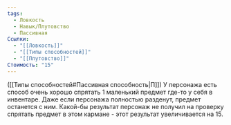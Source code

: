 ```yaml
---
tags:
  - Ловкость
  - Навык/Плутовство
  - Пассивная
Ссылки:
  - "[[Ловкость]]"
  - "[[Типы способностей]]"
  - "[[Плутовство]]"
Стоимость: "15"
---
```

([[Типы способностей#Пассивная способность|П]]) У персонажа есть способ очень хорошо спрятать 1 маленький предмет где-то у себя в инвентаре. Даже если персонажа полностью разденут, предмет останется с ним. Какой-бы результат персонаж не получил на проверку спрятать предмет в этом кармане - этот результат увеличивается на 15. 
